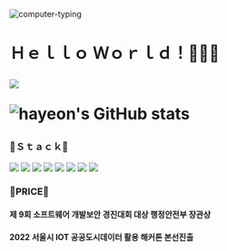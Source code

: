 <div align="left">

![computer-typing](https://user-images.githubusercontent.com/81798537/157266008-fd6fd1bf-df82-41ec-b2cb-c18d510f8f76.gif)
<h1>Ｈｅｌｌｏ Ｗｏｒｌｄ！👩🏻‍💻</>
  <p>
<a href="https://hits.seeyoufarm.com"><img src="https://hits.seeyoufarm.com/api/count/incr/badge.svg?url=https%3A%2F%2Fgithub.com%2Fhayeon&count_bg=%23CFCFCF&title_bg=%23000000&icon=react.svg&icon_color=%23FFFFFF&title=YEON&edge_flat=false"/></a>

![hayeon's GitHub stats](https://github-readme-stats.vercel.app/api?username=hayeon&theme=material-palenight&show_icons=true)<p>
  <h3>🥨Ｓｔａｃｋ🥨</h3>
<img src="https://img.shields.io/badge/javascript-F7DF1E?style=for-the-badge&logo=javascript&logoColor=black">
 <img src="https://img.shields.io/badge/npm-BE3536?style=for-the-badge&logo=npm&logoColor=white">
 <img src="https://img.shields.io/badge/typescript-0769AD?style=for-the-badge&logo=typescript&logoColor=white">
 <img src="https://img.shields.io/badge/react-61DAFB?style=for-the-badge&logo=react&logoColor=black">
  <img src="https://img.shields.io/badge/html5-E34F26?style=for-the-badge&logo=html5&logoColor=white">
  <img src="https://img.shields.io/badge/sass-C56093?style=for-the-badge&logo=sass&logoColor=white">
  <img src="https://img.shields.io/badge/css-1572B6?style=for-the-badge&logo=css3&logoColor=white">
   <img src="https://img.shields.io/badge/git-F05032?style=for-the-badge&logo=git&logoColor=white">
  
  <h3>🌟PRICE🌟</h3><P>
  <h4> 제 9회 소프트웨어 개발보안 경진대회 대상 행정안전부 장관상</h4>
    <h4>2022 서울시 IOT 공공도시데이터 활용 해커톤 본선진출</h4>
</div>



